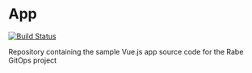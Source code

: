 # App

[![Build Status](https://rabegitops.it/jenkinsci/buildStatus/icon?job=app%2Fmaster)](https://rabegitops.it/jenkinsci/job/app/job/master/)

Repository containing the sample Vue.js app source code for the Rabe GitOps project
